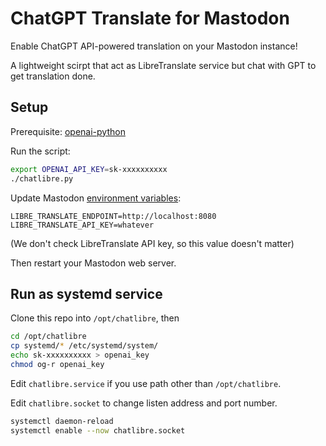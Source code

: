 # ChatGPT Translate for Mastodon
Enable ChatGPT API-powered translation on your Mastodon instance!

A lightweight scirpt that act as LibreTranslate service but chat with GPT to
get translation done.

## Setup

Prerequisite: [openai-python](https://github.com/openai/openai-python)

Run the script:

```bash
export OPENAI_API_KEY=sk-xxxxxxxxxx
./chatlibre.py
```

Update Mastodon [environment variables](https://docs.joinmastodon.org/admin/config/#libre_translate_endpoint):

```
LIBRE_TRANSLATE_ENDPOINT=http://localhost:8080
LIBRE_TRANSLATE_API_KEY=whatever
```

(We don't check LibreTranslate API key, so this value doesn't matter)

Then restart your Mastodon web server.

## Run as systemd service

Clone this repo into `/opt/chatlibre`, then

```bash
cd /opt/chatlibre
cp systemd/* /etc/systemd/system/
echo sk-xxxxxxxxxx > openai_key
chmod og-r openai_key
```

Edit `chatlibre.service` if you use path other than `/opt/chatlibre`.

Edit `chatlibre.socket` to change listen address and port number.

```bash
systemctl daemon-reload
systemctl enable --now chatlibre.socket
```

